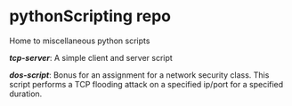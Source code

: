 # pythonScripting repo
Home to miscellaneous python scripts

***tcp-server***: A simple client and server script

***dos-script***: Bonus for an assignment for a network security class. This script performs a TCP flooding attack on a specified ip/port for a specified duration.
